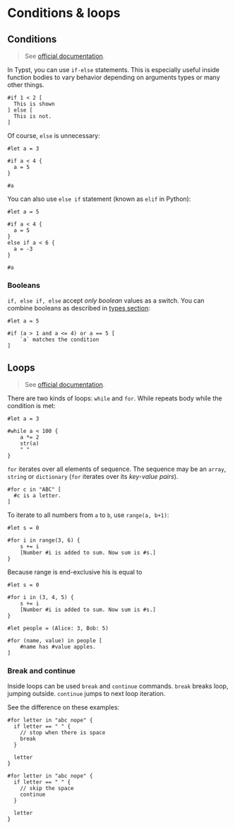 # Conditions & loops

## Conditions
> See [official documentation](https://typst.app/docs/reference/scripting/#conditionals).

In Typst, you can use `if-else` statements.
This is especially useful inside function bodies to vary behavior depending on arguments types or many other things.

```typ
#if 1 < 2 [
  This is shown
] else [
  This is not.
]
```

Of course, `else` is unnecessary:

```typ
#let a = 3

#if a < 4 {
  a = 5
}

#a
```

You can also use `else if` statement (known as `elif` in Python):

```typ
#let a = 5

#if a < 4 {
  a = 5
}
else if a < 6 {
  a = -3
}

#a
```

### Booleans

`if, else if, else` accept _only boolean_ values as a switch.
You can combine booleans as described in [types section](./types.md#boolean-bool):

```typ
#let a = 5

#if (a > 1 and a <= 4) or a == 5 [
    `a` matches the condition
]
```

## Loops

> See [official documentation](https://typst.app/docs/reference/scripting/#loops).

There are two kinds of loops: `while` and `for`. While repeats body while the condition is met:

```typ
#let a = 3

#while a < 100 {
    a *= 2
    str(a)
    " "
}
```

`for` iterates over all elements of sequence. The sequence may be an `array`, `string`
or `dictionary` (`for` iterates over its _key-value pairs_).

```typ
#for c in "ABC" [
  #c is a letter.
]
```

To iterate to all numbers from `a` to `b`, use `range(a, b+1)`:

```typ
#let s = 0

#for i in range(3, 6) {
    s += i
    [Number #i is added to sum. Now sum is #s.]
}
```

Because range is end-exclusive his is equal to

```typ
#let s = 0

#for i in (3, 4, 5) {
    s += i
    [Number #i is added to sum. Now sum is #s.]
}
```

```typ
#let people = (Alice: 3, Bob: 5)

#for (name, value) in people [
    #name has #value apples.
]
```

### Break and continue

Inside loops can be used `break` and `continue` commands. `break` breaks loop, jumping outside. `continue` jumps to next loop iteration.

See the difference on these examples:

```typ
#for letter in "abc nope" {
  if letter == " " {
    // stop when there is space
    break
  }

  letter
}
```

```typ
#for letter in "abc nope" {
  if letter == " " {
    // skip the space
    continue
  }

  letter
}
```
